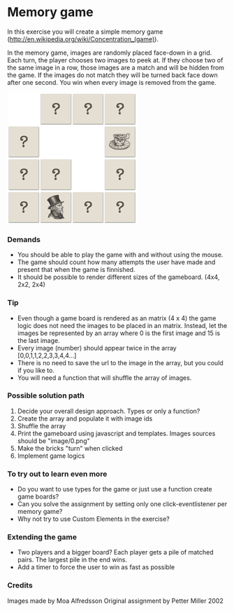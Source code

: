 # Memory game
In this exercise you will create a simple memory game (http://en.wikipedia.org/wiki/Concentration_(game)).
 
In the memory game, images are randomly placed face-down in a grid. Each turn, the player chooses two images to peek at. If they choose two of the same image in a row, those images are a match and will be hidden from the game. If the images do not match they will be turned back face down after one second. You win when every image is removed from the game. 

![](memory.png)

### Demands
 * You should be able to play the game with and without using the mouse.
 * The game should count how many attempts the user have made and present that when the game is finnished.
 * It should be possible to render different sizes of the gameboard. (4x4, 2x2, 2x4)
 
### Tip 
 * Even though a game board is rendered as an matrix (4 x 4) the game logic does not need the images to be placed in an matrix. Instead, let the images be represented by an array where 0 is the first image and 15 is the last image. 
 * Every image (number) should appear twice in the array [0,0,1,1,2,2,3,3,4,4...]
 * There is no need to save the url to the image in the array, but you could if you like to.
 * You will need a function that will shuffle the array of images.
 
### Possible solution path

1) Decide your overall design approach. Types or only a function? 
2) Create the array and populate it with image ids
3) Shuffle the array
4) Print the gameboard using javascript and templates. Images sources should be "image/0.png"
5) Make the bricks "turn" when clicked
6) Implement game logics
 
### To try out to learn even more
 * Do you want to use types for the game or just use a function create game boards?
 * Can you solve the assignment by setting only one click-eventlistener per memory game?
 * Why not try to use Custom Elements in the exercise?
 
### Extending the game
 * Two players and a bigger board? Each player gets a pile of matched pairs. The largest pile in the end wins.
 * Add a timer to force the user to win as fast as possible
 
### Credits
 Images made by Moa Alfredsson
 Original assignment by Petter Miller 2002
